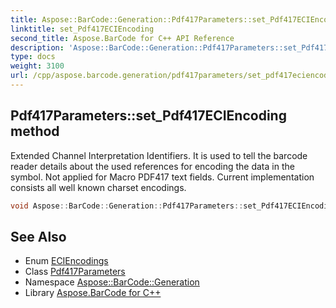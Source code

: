 ```yaml
---
title: Aspose::BarCode::Generation::Pdf417Parameters::set_Pdf417ECIEncoding method
linktitle: set_Pdf417ECIEncoding
second_title: Aspose.BarCode for C++ API Reference
description: 'Aspose::BarCode::Generation::Pdf417Parameters::set_Pdf417ECIEncoding method. Extended Channel Interpretation Identifiers. It is used to tell the barcode reader details about the used references for encoding the data in the symbol. Not applied for Macro PDF417 text fields. Current implementation consists all well known charset encodings in C++.'
type: docs
weight: 3100
url: /cpp/aspose.barcode.generation/pdf417parameters/set_pdf417eciencoding/
---
```

## Pdf417Parameters::set_Pdf417ECIEncoding method


Extended Channel Interpretation Identifiers. It is used to tell the barcode reader details about the used references for encoding the data in the symbol. Not applied for Macro PDF417 text fields. Current implementation consists all well known charset encodings.

```cpp
void Aspose::BarCode::Generation::Pdf417Parameters::set_Pdf417ECIEncoding(ECIEncodings value)
```

## See Also

* Enum [ECIEncodings](../../eciencodings/)
* Class [Pdf417Parameters](../)
* Namespace [Aspose::BarCode::Generation](../../)
* Library [Aspose.BarCode for C++](../../../)
